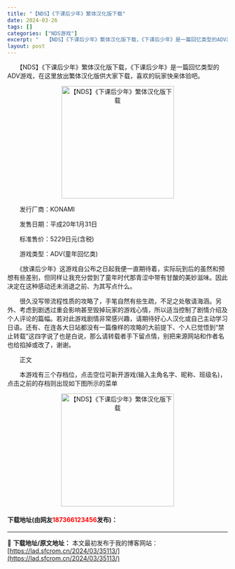 ```yaml
---
title: "【NDS】《下课后少年》繁体汉化版下载"
date: 2024-03-26
tags: []
categories: ["NDS游戏"]
excerpt: "　　【NDS】《下课后少年》繁体汉化版下载，《下课后少年》是一篇回忆类型的ADV游戏，在这里放出繁体汉化版供大家下载，喜欢的玩家快来体验吧。 　　发行厂商：KONAMI 　　发售日期：平成20年1月31日 　　标准售价：5229日元(含税) 　　游戏类型：ADV(童年回忆类) 　　《放课后少年》这游&hellip;"
layout: post
---
```


 <p>　　【NDS】《下课后少年》繁体汉化版下载，《下课后少年》是一篇回忆类型的ADV游戏，在这里放出繁体汉化版供大家下载，喜欢的玩家快来体验吧。</p> <p align="center"><img align="" border="0" src="https://lad.sfcrom.cn/wp-content/uploads/2024/03/20240326_66022dbb7ceff.jpg" width="257" alt="【NDS】《下课后少年》繁体汉化版下载" /></p> <p>　　发行厂商：KONAMI</p> <p>　　发售日期：平成20年1月31日</p> <p>　　标准售价：5229日元(含税)</p> <p>　　游戏类型：ADV(童年回忆类)</p> <p>　　《放课后少年》这游戏自公布之日起我便一直期待着，实际玩到后的虽然和预想有些差别，但同样让我充分尝到了童年时代那青涩中带有甘酸的美妙滋味。因此决定在这种感动还未消退之前、为其写点什么。</p> <p>　　很久没写带流程性质的攻略了，手笔自然有些生疏，不足之处敬请海涵。另外、考虑到剧透过重会影响甚至毁掉玩家的游戏心情，所以适当控制了剧情介绍及个人评论的篇幅。若对此游戏剧情非常感兴趣，请期待好心人汉化或自己主动学习日语。还有、在连各大日站都没有一篇像样的攻略的大前提下、个人已觉悟到&ldquo;禁止转载&rdquo;这四字说了也是白说，那么请转载者手下留点情，别把来源网站和作者名也给掐掉或改了，谢谢。</p> <p>　　正文</p> <p>　　本游戏有三个存档位，点击空位可新开游戏(输入主角名字、昵称、班级名)，点击之前的存档则出现如下图所示的菜单</p> <p align="center"><img align="" border="0" src="https://lad.sfcrom.cn/wp-content/uploads/2024/03/20240326_66022dbbe3505.jpg" width="258" alt="【NDS】《下课后少年》繁体汉化版下载" /></p> <p><h4>下载地址(由网友<font color="red">187366123456</font>发布)：</h4></p> 

---
📖 **下载地址/原文地址：** 本文最初发布于我的博客网站：[https://lad.sfcrom.cn/2024/03/35113/](https://lad.sfcrom.cn/2024/03/35113/)

